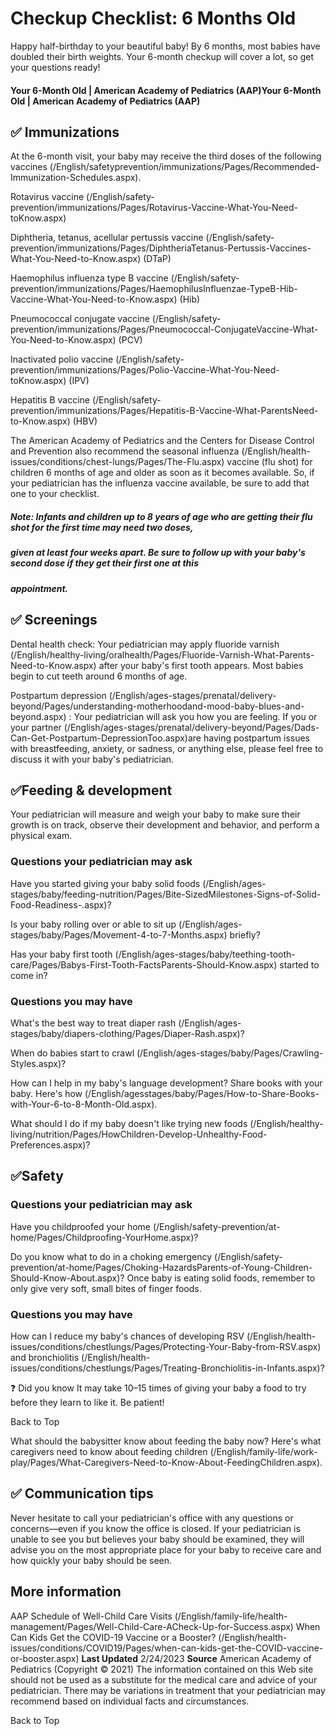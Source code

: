# Checkup Checklist: 6 Months Old 

Happy half-birthday to your beautiful baby! By 6 months, most babies have doubled their birth weights. Your 6-month checkup will cover a lot, so get your questions ready! 

#### Your 6-Month Old | American Academy of Pediatrics (AAP)Your 6-Month Old | American Academy of Pediatrics (AAP) 

## ✅ Immunizations 

At the 6-month visit, your baby may receive the third doses of the following vaccines (/English/safetyprevention/immunizations/Pages/Recommended-Immunization-Schedules.aspx). 

 Rotavirus vaccine (/English/safety-prevention/immunizations/Pages/Rotavirus-Vaccine-What-You-Need-toKnow.aspx) 

 Diphtheria, tetanus, acellular pertussis vaccine (/English/safety-prevention/immunizations/Pages/DiphtheriaTetanus-Pertussis-Vaccines-What-You-Need-to-Know.aspx) (DTaP) 

 Haemophilus influenza type B vaccine (/English/safety-prevention/immunizations/Pages/HaemophilusInfluenzae-TypeB-Hib-Vaccine-What-You-Need-to-Know.aspx) (Hib) 

 Pneumococcal conjugate vaccine (/English/safety-prevention/immunizations/Pages/Pneumococcal-ConjugateVaccine-What-You-Need-to-Know.aspx) (PCV) 

 Inactivated polio vaccine (/English/safety-prevention/immunizations/Pages/Polio-Vaccine-What-You-Need-toKnow.aspx) (IPV) 

 Hepatitis B vaccine (/English/safety-prevention/immunizations/Pages/Hepatitis-B-Vaccine-What-ParentsNeed-to-Know.aspx) (HBV) 

The American Academy of Pediatrics and the Centers for Disease Control and Prevention also recommend the seasonal influenza (/English/health-issues/conditions/chest-lungs/Pages/The-Flu.aspx) vaccine (flu shot) for children 6 months of age and older as soon as it becomes available. So, if your pediatrician has the influenza vaccine available, be sure to add that one to your checklist. 

##### Note: Infants and children up to 8 years of age who are getting their flu shot for the first time may need two doses, 

##### given at least four weeks apart. Be sure to follow up with your baby's second dose if they get their first one at this 

##### appointment. 


## ✅ Screenings 

 Dental health check: Your pediatrician may apply fluoride varnish (/English/healthy-living/oralhealth/Pages/Fluoride-Varnish-What-Parents-Need-to-Know.aspx) after your baby's first tooth appears. Most babies begin to cut teeth around 6 months of age. 

 Postpartum depression (/English/ages-stages/prenatal/delivery-beyond/Pages/understanding-motherhoodand-mood-baby-blues-and-beyond.aspx) : Your pediatrician will ask you how you are feeling. If you or your partner (/English/ages-stages/prenatal/delivery-beyond/Pages/Dads-Can-Get-Postpartum-DepressionToo.aspx)are having postpartum issues with breastfeeding, anxiety, or sadness, or anything else, please feel free to discuss it with your baby's pediatrician. 

## ✅Feeding & development 

Your pediatrician will measure and weigh your baby to make sure their growth is on track, observe their development and behavior, and perform a physical exam. 

### Questions your pediatrician may ask 

 Have you started giving your baby solid foods (/English/ages-stages/baby/feeding-nutrition/Pages/Bite-SizedMilestones-Signs-of-Solid-Food-Readiness-.aspx)? 

 Is your baby rolling over or able to sit up (/English/ages-stages/baby/Pages/Movement-4-to-7-Months.aspx) briefly? 

 Has your baby first tooth (/English/ages-stages/baby/teething-tooth-care/Pages/Babys-First-Tooth-FactsParents-Should-Know.aspx) started to come in? 

### Questions you may have 

 What's the best way to treat diaper rash (/English/ages-stages/baby/diapers-clothing/Pages/Diaper-Rash.aspx)? 

 When do babies start to crawl (/English/ages-stages/baby/Pages/Crawling-Styles.aspx)? 

 How can I help in my baby's language development? Share books with your baby. Here's how (/English/agesstages/baby/Pages/How-to-Share-Books-with-Your-6-to-8-Month-Old.aspx). 

 What should I do if my baby doesn't like trying new foods (/English/healthy-living/nutrition/Pages/HowChildren-Develop-Unhealthy-Food-Preferences.aspx)? 

## ✅Safety 

### Questions your pediatrician may ask 

 Have you childproofed your home (/English/safety-prevention/at-home/Pages/Childproofing-YourHome.aspx)? 

 Do you know what to do in a choking emergency (/English/safety-prevention/at-home/Pages/Choking-HazardsParents-of-Young-Children-Should-Know-About.aspx)? Once baby is eating solid foods, remember to only give very soft, small bites of finger foods. 

### Questions you may have 

 How can I reduce my baby's chances of developing RSV (/English/health-issues/conditions/chestlungs/Pages/Protecting-Your-Baby-from-RSV.aspx) and bronchiolitis (/English/health-issues/conditions/chestlungs/Pages/Treating-Bronchiolitis-in-Infants.aspx)? 

 ❓ Did you know It may take 10–15 times of giving your baby a food to try before they learn to like it. Be patient! 

 Back to Top 


 What should the babysitter know about feeding the baby now? Here's what caregivers need to know about feeding children (/English/family-life/work-play/Pages/What-Caregivers-Need-to-Know-About-FeedingChildren.aspx). 

## ✅ Communication tips 

Never hesitate to call your pediatrician's office with any questions or concerns—even if you know the office is closed. If your pediatrician is unable to see you but believes your baby should be examined, they will advise you on the most appropriate place for your baby to receive care and how quickly your baby should be seen. 

## More information 

AAP Schedule of Well-Child Care Visits (/English/family-life/health-management/Pages/Well-Child-Care-ACheck-Up-for-Success.aspx) When Can Kids Get the COVID-19 Vaccine or a Booster? (/English/health-issues/conditions/COVID19/Pages/when-can-kids-get-the-COVID-vaccine-or-booster.aspx) **Last Updated** 2/24/2023 **Source** American Academy of Pediatrics (Copyright © 2021) The information contained on this Web site should not be used as a substitute for the medical care and advice of your pediatrician. There may be variations in treatment that your pediatrician may recommend based on individual facts and circumstances. 

 Back to Top 


